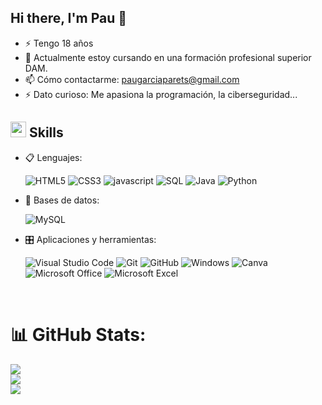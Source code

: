 ## Hi there, I'm Pau 👋

- ⚡ Tengo 18 años
- 🌱 Actualmente estoy cursando en una formación profesional superior DAM.
- 📫 Cómo contactarme: paugarciaparets@gmail.com
- ⚡ Dato curioso: Me apasiona la programación, la ciberseguridad...


## <img src="https://media2.giphy.com/media/QssGEmpkyEOhBCb7e1/giphy.gif?cid=ecf05e47a0n3gi1bfqntqmob8g9aid1oyj2wr3ds3mg700bl&rid=giphy.gif" width ="25"><b> Skills</b>
<p align="center">

- 📋 Lenguajes: 
    
    ![HTML5](https://img.shields.io/badge/html5-%23E34F26.svg?style=for-the-badge&logo=html5&logoColor=white)
    ![CSS3](https://img.shields.io/badge/css3-%231572B6.svg?style=for-the-badge&logo=css3&logoColor=white)
    ![javascript](https://img.shields.io/badge/javascript%20-%23323330.svg?&style=for-the-badge&logo=javascript&logoColor=%23F7DF1E)
    ![SQL](https://custom-icon-badges.herokuapp.com/badge/SQL-025E8C.svg?logo=database&logoColor=white)
    ![Java](https://img.shields.io/badge/java-%23ED8B00.svg?style=for-the-badge&logo=openjdk&logoColor=white)
    ![Python](https://img.shields.io/badge/python-3670A0?style=for-the-badge&logo=python&logoColor=ffdd54)
    
- 💾 Bases de datos:

    ![MySQL](https://img.shields.io/badge/MySQL-00000F?style=for-the-badge&logo=mysql&logoColor=white)

    
    
- 🎛️ Aplicaciones y herramientas:

    ![Visual Studio Code](https://img.shields.io/badge/Visual%20Studio%20Code-0078d7.svg?style=for-the-badge&logo=visual-studio-code&logoColor=white)
    ![Git](https://img.shields.io/badge/git-%23F05033.svg?style=for-the-badge&logo=git&logoColor=white)
    ![GitHub](https://img.shields.io/badge/github-%23121011.svg?style=for-the-badge&logo=github&logoColor=white)
    ![Windows](https://img.shields.io/badge/Windows-0078D6?style=for-the-badge&logo=windows&logoColor=white)
    ![Canva](https://img.shields.io/badge/Canva-%2300C4CC.svg?style=for-the-badge&logo=Canva&logoColor=white) 
    ![Microsoft Office](https://img.shields.io/badge/Microsoft_Office-D83B01?style=for-the-badge&logo=microsoft-office&logoColor=white)
    ![Microsoft Excel](https://img.shields.io/badge/Microsoft_Excel-217346?style=for-the-badge&logo=microsoft-excel&logoColor=white)
    
</p>

<br> 

# 📊 GitHub Stats:
![](https://github-readme-stats.vercel.app/api?username=PauGarcia77&theme=dark&hide_border=false&include_all_commits=false&count_private=false)<br/>
![](https://github-readme-streak-stats.herokuapp.com/?user=PauGarcia77&theme=dark&hide_border=false)<br/>
![](https://github-readme-stats.vercel.app/api/top-langs/?username=PauGarcia77&theme=dark&hide_border=false&include_all_commits=false&count_private=false&layout=compact)



